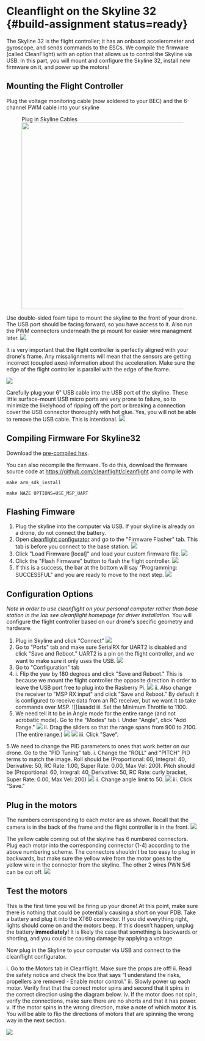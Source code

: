 # Cleanflight on the Skyline 32 {#build-assignment status=ready}

The Skyline 32 is the flight controller; it has an onboard accelerometer and gyroscope, and sends commands to the ESCs. We compile the firmware (called CleanFlight) with an option that allows us to control the Skyline via USB. In this part, you will mount and configure the Skyline 32, install new firmware on it, and power up the motors!

## Mounting the Flight Controller
Plug the voltage monitoring cable (now soldered to your BEC) and the 6-channel PWM cable into your skyline

<figure>
    <figcaption>Plug in Skyline Cables</figcaption>
    <img style='width:35em' src="skyline_cables.png"/>
</figure>

Use double-sided foam tape to mount the skyline to the front of your drone. The USB port should be facing forward, so you have access to it. Also run the PWM connectors underneath the pi mount for easier wire managment later.
![](https://github.com/h2r/pidrone-site/raw/master/website/projects/build/pics/skyline-mount-top.jpg)

It is very important that the flight controller is perfectly aligned with your drone's frame. Any missalignments will mean that the sensors are getting incorrect (coupled axes) information about the acceleration. Make sure the edge of the flight controller is parallel with the edge of the frame.

![](https://github.com/h2r/pidrone-site/raw/master/website/projects/build/pics/skyline-mount-bottom.jpg)

Carefully plug your 6" USB cable into the USB port of the skyline. These little surface-mount USB micro ports are very prone to failure, so to minimize the likelyhood of ripping off the port or breaking a connection cover the USB connector thoroughly with hot glue. Yes, you will not be able to remove the USB cable. This is intentional.
![](https://github.com/h2r/pidrone-site/raw/master/website/projects/build/pics/usb-glue.jpg)

## Compiling Firmware For Skyline32
Download the [pre-compiled hex](https://github.com/h2r/pidrone-site/blob/master/website/projects/build/cleanflight_2.1.0_NAZE.hex).

You can also recompile the firmware. To do this, download the firmware source code at https://github.com/cleanflight/cleanflight and compile with

    make arm_sdk_install

    make NAZE OPTIONS=USE_MSP_UART

## Flashing Fimware
1. Plug the skyline into the computer via USB. If your skyline is already on a drone, do not connect the battery.
2. Open [cleanflight configurator](https://chrome.google.com/webstore/detail/cleanflight-configurator/enacoimjcgeinfnnnpajinjgmkahmfgb) and go to the "Firmware Flasher" tab. This tab is before you connect to the base station.
![](https://github.com/h2r/pidrone-site/raw/master/website/projects/build/pics/firmware_flasher.png)
3. Click "Load Firmware [local]" and load your custom firmware file.
![](https://github.com/h2r/pidrone-site/raw/master/website/projects/build/pics/load_firmware.png)
4. Click the "Flash Firmware" button to flash the flight controller.
![](https://github.com/h2r/pidrone-site/raw/master/website/projects/build/pics/flash_firmware.png)
5. If this is a success, the bar at the bottom will say "Programming: SUCCESSFUL" and you are ready to move to the next step.
![](https://github.com/h2r/pidrone-site/raw/master/website/projects/build/pics/success.png)

## Configuration Options

*Note in order to use cleanflight on your personal computer rather than base station in the lab see cleanflight homepage for driver installation.*
You will configure the flight controller based on our drone's specific geometry and hardware.

1. Plug in Skyline and click "Connect"
![]( https://github.com/h2r/pidrone-site/raw/master/website/projects/build/pics/connect.png)
2. Go to "Ports" tab and make sure SerialRX for UART2 is disabled and click "Save and Reboot." UART2 is a pin on the flight controller, and we want to make sure it only uses the USB.
![](https://github.com/h2r/pidrone-site/raw/master/website/projects/build/pics/serialrx.png)
3. Go to "Configuration" tab
4.
    i. Flip the yaw by 180 degrees and click "Save and Reboot." This is because we mount the flight controller the opposite direction in order to leave the USB port free to plug into the Rasberry Pi.
![](https://github.com/h2r/pidrone-site/raw/master/website/projects/build/pics/flip_yaw.png)
ii. Also change the receiver to "MSP RX input" and click "Save and Reboot." By default it is configured to receive data from an RC receiver, but we want it to take commands over MSP.
![](aaadd
iii. Set the Minimum Throttle to 1100.
4. We need tell it to be in Angle mode for the entire range (and not acrobatic mode). Go to the "Modes" tab
i. Under "Angle", click "Add Range."
![](https://github.com/h2r/pidrone-site/raw/master/website/projects/build/pics/add_range.png)
ii. Drag the sliders so that the range spans from 900 to 2100. (The entire range.)
![](https://github.com/h2r/pidrone-site/raw/master/website/projects/build/pics/angle_range.png)
![](https://github.com/h2r/pidrone-site/raw/master/website/projects/build/pics/angle_range_2.png)
iii. Click "Save".

5.We need to change the PID parameters to ones that work better on our drone. Go to the "PID Tuning" tab.
i. Change the "ROLL" and "PITCH" PID terms to match the image. Roll should be (Proportional: 60, Integral: 40, Derivative: 50, RC Rate: 1.00, Super Rate: 0.00, Max Vel: 200). Pitch should be (Proportional: 60, Integral: 40, Derivative: 50, RC Rate: curly bracket, Super Rate: 0.00, Max Vel: 200)
![](https://github.com/h2r/pidrone-site/raw/master/website/projects/build/pics/pid_settings.png)
ii. Change angle limit to 50.
![](https://github.com/h2r/pidrone-site/raw/master/website/projects/build/pics/angle_limit.png)
iii. Click "Save."

## Plug in the motors
The numbers corresponding to each motor are as shown. Recall that the camera is in the back of the frame and the flight controller is in the front.
![](https://github.com/h2r/pidrone-site/raw/master/website/projects/build/motornumbers.jpg)

The yellow cable coming out of the skyline has 6 numbered connectors. Plug each motor into the corresponding connector (1-4) according to the above numbering scheme. The connectors shouldn't be too easy to plug in backwards, but make sure the yellow wire from the motor goes to the yellow wire in the connector from the skyline. The other 2 wires PWN 5/6 can be cut off.
![](https://github.com/h2r/pidrone-site/raw/master/website/projects/build/pics/pwm-plug.jpg)

## Test the motors
This is the first time you will be firing up your drone! At this point, make sure there is nothing that could be potentially causing a short on your PDB. Take a battery and plug it into the XT60 connector. If you did everything right, lights should come on and the motors beep. If this doesn’t happen, unplug the battery **immediately**! It is likely the case that something is backwards or shorting, and you could be causing damage by applying a voltage.

Now plug in the Skyline to your computer via USB and connect to the cleanflight configurator.

i. Go to the Motors tab in Cleanflight. Make sure the props are off!
ii. Read the safety notice and check the box that says “I understand the risks, propellers are removed - Enable motor control.”
iii. Slowly power up each motor. Verify first that the correct motor spins and second that it spins in the correct direction using the diagram below.
iv. If the motor does not spin, verify the connections, make sure there are no shorts and that it has power.
v. If the motor spins in the wrong direction, make a note of which motor it is. You will be able to flip the directions of motors that are spinning the wrong way in the next section.

![](https://github.com/h2r/pidrone-site/raw/master/website/projects/build/pics/motor-directions.jpg)
